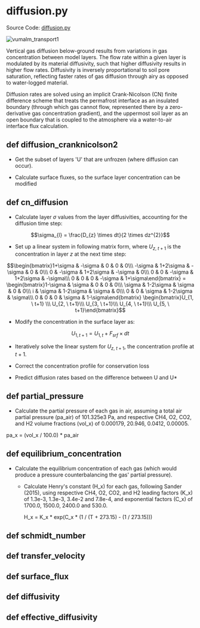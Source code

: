 # diffusion.py

Source Code:
[diffusion.py](https://github.com/jeremyaemmett/VU-MALM/blob/main/diffusion.py)

![vumalm_transport1](https://github.com/user-attachments/assets/17bafe12-188a-48fe-93dc-58c1833157f5)

Vertical gas diffusion below-ground results from variations in gas concentration between model layers. The flow rate within a given layer is modulated by its material diffusivity, such that higher diffusivity results in higher flow rates. Diffusivity is inversely proportational to soil pore saturation, reflecting faster rates of gas diffusion through airy as opposed to water-logged material.

 Diffusion rates are solved using an implicit Crank-Nicolson (CN) finite difference scheme that treats the permafrost interface as an insulated boundary (through which gas cannot flow, represented there by a zero-derivative gas concentration gradient), and the uppermost soil layer as an open boundary that is coupled to the atmosphere via a water-to-air interface flux calculation.

## def diffusion_cranknicolson2

  - Get the subset of layers 'U' that are unfrozen (where diffusion can occur).

  - Calculate surface fluxes, so the surface layer concentration can be modified

## def cn_diffusion

  - Calculate layer $\sigma$ values from the layer diffusivities, accounting for the diffusion time step:

```math
\sigma_{l} = \frac{D_{z} \times dt}{2 \times dz^{2}}
```
      
- Set up a linear system in following matrix form, where $U_{z, \ t+1}$ is the concentration in layer $z$ at the next time step:

$$\begin{bmatrix}1+\sigma & -\sigma & 0 & 0 & 0\\\ -\sigma & 1+2\sigma & -\sigma & 0 & 0\\\ 0 & -\sigma & 1+2\sigma & -\sigma & 0\\\ 0 & 0 & -\sigma & 1+2\sigma & -\sigma\\\ 0 & 0 & 0 & -\sigma & 1+\sigma\end{bmatrix} = \begin{bmatrix}1-\sigma & \sigma & 0 & 0 & 0\\\ \sigma & 1-2\sigma & \sigma & 0 & 0\\\ i & \sigma & 1-2\sigma & \sigma & 0\\\ 0 & 0 & \sigma & 1-2\sigma & \sigma\\\ 0 & 0 & 0 & \sigma & 1-\sigma\end{bmatrix} \begin{bmatrix}U_{1, \ t+1} \\\ U_{2, \ t+1}\\\ U_{3, \ t+1}\\\ U_{4, \ t+1}\\\ U_{5, \ t+1}\end{bmatrix}$$ 

- Modify the concentration in the surface layer as:
```math
U_{1, t+1} = U_{1, t} + F_{srf} \times dt
```
   
- Iteratively solve the linear system for $U_{z, \ t+1}$, the concentration profile at $t+1$.
   
- Correct the concentration profile for conservation loss

- Predict diffusion rates based on the difference between U and U*

## def partial_pressure

  - Calculate the partial pressure of each gas in air, assuming a total air partial pressure (pa_air) of 101.325e3 Pa, and respective CH4, O2, CO2, and H2 volume fractions (vol_x) of 0.000179, 20.946, 0.0412, 0.00005.

pa_x = (vol_x / 100.0) * pa_air

## def equilibrium_concentration

 - Calculate the equilibrium concentration of each gas (which would produce a pressure counterbalancing the gas' partial pressure).

    - Calculate Henry's constant (H_x) for each gas, following Sander (2015), using respective CH4, O2, CO2, and H2 leading factors (K_x) of 1.3e-3, 1.3e-3, 3.4e-2 and 7.8e-4, and exponential factors (C_x) of 1700.0, 1500.0, 2400.0 and 530.0.
  
      H_x = K_x * exp(C_x * (1 / (T + 273.15) - (1 / 273.15)))
  
      

## def schmidt_number

## def transfer_velocity

## def surface_flux

## def diffusivity

## def effective_diffusivity
   

